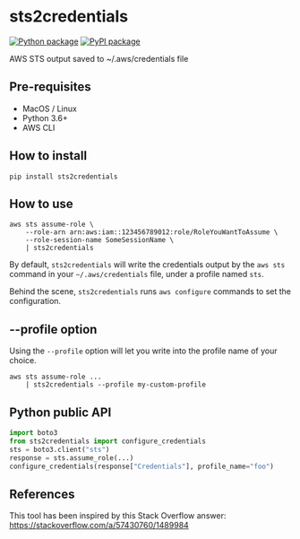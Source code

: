 # sts2credentials

[![Python package](https://github.com/ynouri/sts2credentials/workflows/Python%20package/badge.svg)](https://github.com/ynouri/sts2credentials/actions) [![PyPI package](https://badge.fury.io/py/sts2credentials.svg)](https://pypi.org/project/sts2credentials/)

AWS STS output saved to ~/.aws/credentials file

## Pre-requisites

- MacOS / Linux
- Python 3.6+
- AWS CLI

## How to install

`pip install sts2credentials`

## How to use

```
aws sts assume-role \
    --role-arn arn:aws:iam::123456789012:role/RoleYouWantToAssume \
    --role-session-name SomeSessionName \
    | sts2credentials
```

By default, `sts2credentials` will write the credentials output by the `aws sts` command in your `~/.aws/credentials` file, under a profile named `sts`.

Behind the scene, `sts2credentials` runs `aws configure` commands to set the configuration.

## --profile option

Using the `--profile` option will let you write into the profile name of your
choice.

```
aws sts assume-role ...
    | sts2credentials --profile my-custom-profile
```

## Python public API

```python
import boto3
from sts2credentials import configure_credentials
sts = boto3.client("sts")
response = sts.assume_role(...)
configure_credentials(response["Credentials"], profile_name="foo")
```

## References

This tool has been inspired by this Stack Overflow answer: https://stackoverflow.com/a/57430760/1489984
